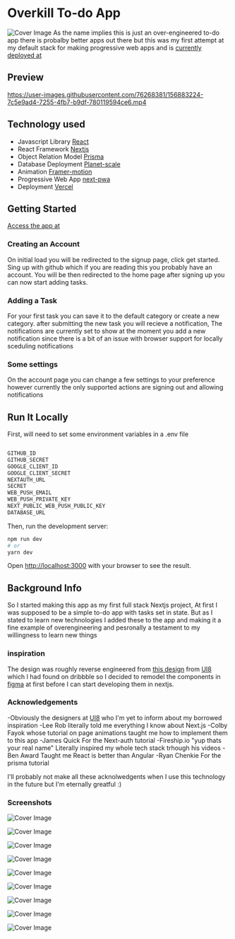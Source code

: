 # Overkill To-do App

![Cover Image](https://raw.githubusercontent.com/munyachiwundura/todo-app-v2/main/public/Todoappcover.png)
As the name implies this is just an over-engineered to-do app there is probalby better apps out there but this was my first attempt at my default stack for making progressive web apps and is [currently deployed at](https://overkilltodoapp.vercel.app)

## Preview


https://user-images.githubusercontent.com/76268381/156883224-7c5e9ad4-7255-4fb7-b9df-780119594ce6.mp4


## Technology used

- Javascript Library [React](https://reactjs.org/)
- React Framework [Nextjs](https://nextjs.org/)
- Object Relation Model [Prisma](https://www.prisma.io/)
- Database Deployment [Planet-scale](https://planetscale.com/)
- Animation [Framer-motion](https://www.framer.com/motion/)
- Progressive Web App [next-pwa](https://www.npmjs.com/package/next-pwa)
- Deployment [Vercel](https://vercel.com/)

## Getting Started

[Access the app at](https://overkilltodoapp.vercel.app)

### Creating an Account

On initial load you will be redirected to the signup page, click get started.
Sing up with github which if you are reading this you probably have an account.
You will be then redirected to the home page after signing up you can now start adding tasks.

### Adding a Task

For your first task you can save it to the default category or create a new category.
after submitting the new task you will recieve a notification,
The notifications are currently set to show at the moment you add a new notification since there is a bit of an issue with browser support for locally sceduling notifications

### Some settings

On the account page you can change a few settings to your preference however currently the only supported actions are signing out and allowing notifications

## Run It Locally

First, will need to set some environment variables in a .env file

```bash

GITHUB_ID
GITHUB_SECRET
GOOGLE_CLIENT_ID
GOOGLE_CLIENT_SECRET
NEXTAUTH_URL
SECRET
WEB_PUSH_EMAIL
WEB_PUSH_PRIVATE_KEY
NEXT_PUBLIC_WEB_PUSH_PUBLIC_KEY
DATABASE_URL

```

Then, run the development server:

```bash
npm run dev
# or
yarn dev
```

Open [http://localhost:3000](http://localhost:3000) with your browser to see the result.

## Background Info

So I started making this app as my first full stack Nextjs project, At first I was supposed to be a simple to-do app with tasks set in state. But as I stated to learn new technologies I added these to the app and making it a fine example of overengineering and pesronally a testament to my willingness to learn new things

### inspiration

The design was roughly reverse engineered from [this design](https://ui8.net/ui8/products/taskez-productivity-app-ios-ui-kit?ref=dribbb) from [UI8](https://ui8.net/) which I had found on dribbble so I decided to remodel the components in [figma](https://www.figma.com/file/G9XQORbDLWTOo0dlV7t8o6/IOS?node-id=0%3A1) at first before I can start developing them in nextjs.

### Acknowledgements

-Obviously the designers at [UI8](https://ui8.net/) who I'm yet to inform about my borrowed inspiration
-Lee Rob literally told me everything I know about Next.js
-Colby Fayok whose tutorial on page animations taught me how to implement them to this app
-James Quick For the Next-auth tutorial
-Fireship.io "yup thats your real name" Literally inspired my whole tech stack trhough his videos
-Ben Award Taught me React is better than Angular
-Ryan Chenkie For the prisma tutorial

I'll probably not make all these acknolwedgents when I use this technology in the future but I'm eternally greatful :)

### Screenshots

![Cover Image](https://raw.githubusercontent.com/munyachiwundura/todo-app-v2/main/public/Todoappcover.png)

![Cover Image](https://raw.githubusercontent.com/munyachiwundura/todo-app-v2/main/public/Screenshot1.png)

![Cover Image](https://raw.githubusercontent.com/munyachiwundura/todo-app-v2/main/public/Screenshot2.png)

![Cover Image](https://raw.githubusercontent.com/munyachiwundura/todo-app-v2/main/public/Screenshot3.png)

![Cover Image](https://raw.githubusercontent.com/munyachiwundura/todo-app-v2/main/public/Screenshot4.png)

![Cover Image](https://raw.githubusercontent.com/munyachiwundura/todo-app-v2/main/public/Screenshot5.png)

![Cover Image](https://raw.githubusercontent.com/munyachiwundura/todo-app-v2/main/public/Screenshot6.png)

![Cover Image](https://raw.githubusercontent.com/munyachiwundura/todo-app-v2/main/public/Screenshot7.png)

![Cover Image](https://raw.githubusercontent.com/munyachiwundura/todo-app-v2/main/public/Screenshot8.png)
